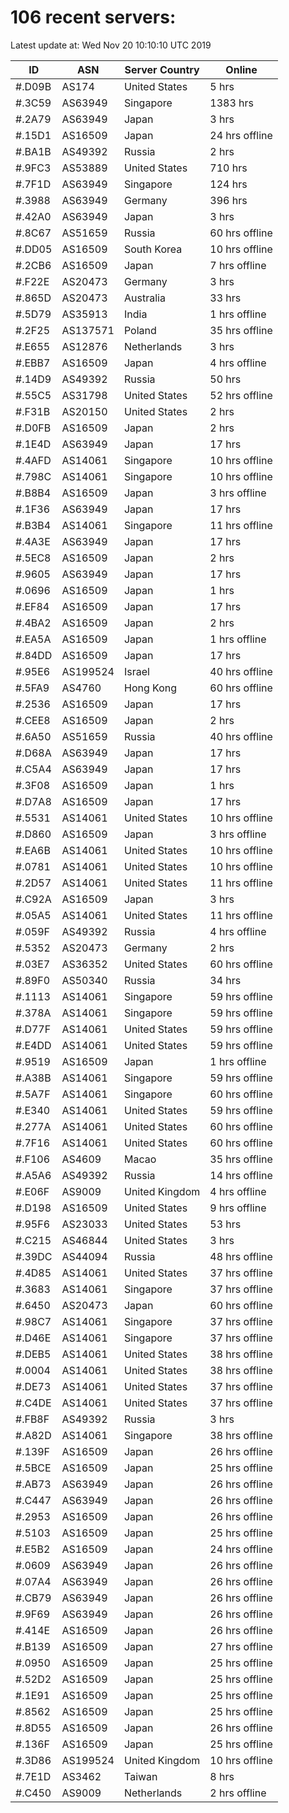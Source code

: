 # 106 recent servers:

Latest update at: Wed Nov 20 10:10:10 UTC 2019

| ID | ASN | Server Country | Online |
| -- | --- | -------------- | ------ |
| #.D09B | AS174 | United States | 5 hrs |
| #.3C59 | AS63949 | Singapore | 1383 hrs |
| #.2A79 | AS63949 | Japan | 3 hrs |
| #.15D1 | AS16509 | Japan | 24 hrs offline |
| #.BA1B | AS49392 | Russia | 2 hrs |
| #.9FC3 | AS53889 | United States | 710 hrs |
| #.7F1D | AS63949 | Singapore | 124 hrs |
| #.3988 | AS63949 | Germany | 396 hrs |
| #.42A0 | AS63949 | Japan | 3 hrs |
| #.8C67 | AS51659 | Russia | 60 hrs offline |
| #.DD05 | AS16509 | South Korea | 10 hrs offline |
| #.2CB6 | AS16509 | Japan | 7 hrs offline |
| #.F22E | AS20473 | Germany | 3 hrs |
| #.865D | AS20473 | Australia | 33 hrs |
| #.5D79 | AS35913 | India | 1 hrs offline |
| #.2F25 | AS137571 | Poland | 35 hrs offline |
| #.E655 | AS12876 | Netherlands | 3 hrs |
| #.EBB7 | AS16509 | Japan | 4 hrs offline |
| #.14D9 | AS49392 | Russia | 50 hrs |
| #.55C5 | AS31798 | United States | 52 hrs offline |
| #.F31B | AS20150 | United States | 2 hrs |
| #.D0FB | AS16509 | Japan | 2 hrs |
| #.1E4D | AS63949 | Japan | 17 hrs |
| #.4AFD | AS14061 | Singapore | 10 hrs offline |
| #.798C | AS14061 | Singapore | 10 hrs offline |
| #.B8B4 | AS16509 | Japan | 3 hrs offline |
| #.1F36 | AS63949 | Japan | 17 hrs |
| #.B3B4 | AS14061 | Singapore | 11 hrs offline |
| #.4A3E | AS63949 | Japan | 17 hrs |
| #.5EC8 | AS16509 | Japan | 2 hrs |
| #.9605 | AS63949 | Japan | 17 hrs |
| #.0696 | AS16509 | Japan | 1 hrs |
| #.EF84 | AS16509 | Japan | 17 hrs |
| #.4BA2 | AS16509 | Japan | 2 hrs |
| #.EA5A | AS16509 | Japan | 1 hrs offline |
| #.84DD | AS16509 | Japan | 17 hrs |
| #.95E6 | AS199524 | Israel | 40 hrs offline |
| #.5FA9 | AS4760 | Hong Kong | 60 hrs offline |
| #.2536 | AS16509 | Japan | 17 hrs |
| #.CEE8 | AS16509 | Japan | 2 hrs |
| #.6A50 | AS51659 | Russia | 40 hrs offline |
| #.D68A | AS63949 | Japan | 17 hrs |
| #.C5A4 | AS63949 | Japan | 17 hrs |
| #.3F08 | AS16509 | Japan | 1 hrs |
| #.D7A8 | AS16509 | Japan | 17 hrs |
| #.5531 | AS14061 | United States | 10 hrs offline |
| #.D860 | AS16509 | Japan | 3 hrs offline |
| #.EA6B | AS14061 | United States | 10 hrs offline |
| #.0781 | AS14061 | United States | 10 hrs offline |
| #.2D57 | AS14061 | United States | 11 hrs offline |
| #.C92A | AS16509 | Japan | 3 hrs |
| #.05A5 | AS14061 | United States | 11 hrs offline |
| #.059F | AS49392 | Russia | 4 hrs offline |
| #.5352 | AS20473 | Germany | 2 hrs |
| #.03E7 | AS36352 | United States | 60 hrs offline |
| #.89F0 | AS50340 | Russia | 34 hrs |
| #.1113 | AS14061 | Singapore | 59 hrs offline |
| #.378A | AS14061 | Singapore | 59 hrs offline |
| #.D77F | AS14061 | United States | 59 hrs offline |
| #.E4DD | AS14061 | United States | 59 hrs offline |
| #.9519 | AS16509 | Japan | 1 hrs offline |
| #.A38B | AS14061 | Singapore | 59 hrs offline |
| #.5A7F | AS14061 | Singapore | 60 hrs offline |
| #.E340 | AS14061 | United States | 59 hrs offline |
| #.277A | AS14061 | United States | 60 hrs offline |
| #.7F16 | AS14061 | United States | 60 hrs offline |
| #.F106 | AS4609 | Macao | 35 hrs offline |
| #.A5A6 | AS49392 | Russia | 14 hrs offline |
| #.E06F | AS9009 | United Kingdom | 4 hrs offline |
| #.D198 | AS16509 | United States | 9 hrs offline |
| #.95F6 | AS23033 | United States | 53 hrs |
| #.C215 | AS46844 | United States | 3 hrs |
| #.39DC | AS44094 | Russia | 48 hrs offline |
| #.4D85 | AS14061 | United States | 37 hrs offline |
| #.3683 | AS14061 | Singapore | 37 hrs offline |
| #.6450 | AS20473 | Japan | 60 hrs offline |
| #.98C7 | AS14061 | Singapore | 37 hrs offline |
| #.D46E | AS14061 | Singapore | 37 hrs offline |
| #.DEB5 | AS14061 | United States | 38 hrs offline |
| #.0004 | AS14061 | United States | 38 hrs offline |
| #.DE73 | AS14061 | United States | 37 hrs offline |
| #.C4DE | AS14061 | United States | 37 hrs offline |
| #.FB8F | AS49392 | Russia | 3 hrs |
| #.A82D | AS14061 | Singapore | 38 hrs offline |
| #.139F | AS16509 | Japan | 26 hrs offline |
| #.5BCE | AS16509 | Japan | 25 hrs offline |
| #.AB73 | AS63949 | Japan | 26 hrs offline |
| #.C447 | AS63949 | Japan | 26 hrs offline |
| #.2953 | AS16509 | Japan | 26 hrs offline |
| #.5103 | AS16509 | Japan | 25 hrs offline |
| #.E5B2 | AS16509 | Japan | 24 hrs offline |
| #.0609 | AS63949 | Japan | 26 hrs offline |
| #.07A4 | AS63949 | Japan | 26 hrs offline |
| #.CB79 | AS63949 | Japan | 26 hrs offline |
| #.9F69 | AS63949 | Japan | 26 hrs offline |
| #.414E | AS16509 | Japan | 26 hrs offline |
| #.B139 | AS16509 | Japan | 27 hrs offline |
| #.0950 | AS16509 | Japan | 25 hrs offline |
| #.52D2 | AS16509 | Japan | 25 hrs offline |
| #.1E91 | AS16509 | Japan | 25 hrs offline |
| #.8562 | AS16509 | Japan | 25 hrs offline |
| #.8D55 | AS16509 | Japan | 26 hrs offline |
| #.136F | AS16509 | Japan | 25 hrs offline |
| #.3D86 | AS199524 | United Kingdom | 10 hrs offline |
| #.7E1D | AS3462 | Taiwan | 8 hrs |
| #.C450 | AS9009 | Netherlands | 2 hrs offline |

